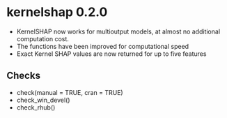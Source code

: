 # kernelshap 0.2.0

- KernelSHAP now works for multioutput models, at almost no additional computation cost.
- The functions have been improved for computational speed
- Exact Kernel SHAP values are now returned for up to five features

## Checks

- check(manual = TRUE, cran = TRUE)
- check_win_devel()
- check_rhub()